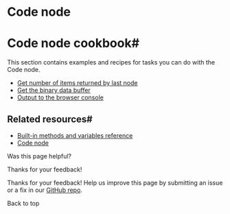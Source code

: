 # Code node

[ ](https://github.com/n8n-io/n8n-docs/edit/main/docs/code/cookbook/code-node/index.md "Edit this page")

# Code node cookbook#

This section contains examples and recipes for tasks you can do with the Code node.

  * [Get number of items returned by last node](/code/cookbook/code-node/number-items-last-node/)
  * [Get the binary data buffer](/code/cookbook/code-node/get-binary-data-buffer/)
  * [Output to the browser console](/code/cookbook/code-node/console-log/)



## Related resources#

  * [Built-in methods and variables reference](../../builtin/overview/)
  * [Code node](../../code-node/)

Was this page helpful? 

Thanks for your feedback! 

Thanks for your feedback! Help us improve this page by submitting an issue or a fix in our [GitHub repo](https://github.com/n8n-io/n8n-docs). 

Back to top 
